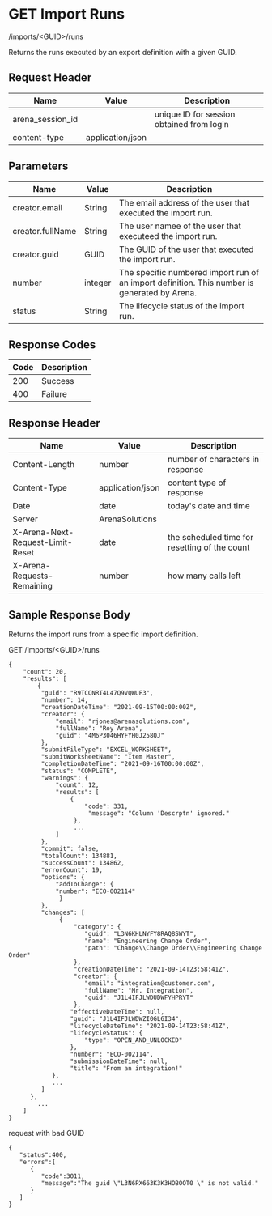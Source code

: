 # GET Import Runs


/imports/&lt;GUID&gt;/runs

Returns the runs executed by an  export definition with a given GUID. 

## Request Header

| Name<br> | Value<br> | Description<br> |
|  --- |  --- |  --- | 
| arena_session_id<br> |   | unique ID for session obtained from login<br> |
| content\-type<br> | application/json<br> |   |

## Parameters

| Name<br> | Value<br> | Description<br> |
|  --- |  --- |  --- | 
| creator.email<br> | String<br> | The email address of the user that executed the import run.<br> |
| creator.fullName<br> | String<br> | The user namee of the user that executeed the import run.<br> |
| creator.guid<br> | GUID<br> | The GUID of the user that executed the import run.<br> |
| number<br> | integer<br> | The specific numbered import run of an import definition. This number is generated by Arena.<br> |
| status<br> | String<br> | The lifecycle status of the import run.<br> |

## Response Codes

| Code<br> | Description<br> |
|  --- |  --- | 
| 200<br> | Success<br> |
| 400<br> | Failure<br> |

## Response Header

| Name<br> | Value<br> | Description<br> |
|  --- |  --- |  --- | 
| Content\-Length<br> | number<br> | number of characters in response<br> |
| Content\-Type<br> | application/json<br> | content type of response<br> |
| Date<br> | date<br> | today's date and time<br> |
| Server<br> | ArenaSolutions<br> |   |
| X\-Arena\-Next\-Request\-Limit\-Reset<br> | date<br> | the scheduled time for resetting of the count<br> |
| X\-Arena\-Requests\-Remaining<br> | number<br> | how many calls left<br> |

## Sample Response Body
Returns the import runs from a specific import definition.



GET /imports/&lt;GUID&gt;/runs

```
{
    "count": 20,
    "results": [
        {
         "guid": "R9TCQNRT4L47Q9VQWUF3",
         "number": 14,
         "creationDateTime": "2021-09-15T00:00:00Z",
         "creator": {
             "email": "rjones@arenasolutions.com",
             "fullName": "Roy Arena",
             "guid": "4M6P3046HYFYH0J258QJ"
         },
         "submitFileType": "EXCEL_WORKSHEET",
         "submitWorksheetName": "Item Master",
         "completionDateTime": "2021-09-16T00:00:00Z",
         "status": "COMPLETE",
         "warnings": {
             "count": 12,
             "results": [
                 {
                     "code": 331,
                      "message": "Column 'Descrptn' ignored."
                  },
                  ...
             ]
         },
         "commit": false,
         "totalCount": 134881,
         "successCount": 134862,
         "errorCount": 19,
         "options": {    
             "addToChange": {
             "number": "ECO-002114"
              }
         },
         "changes": [
              { 
                  "category": {
                     "guid": "L3N6KHLNYFY8RAQ8SWYT",
                     "name": "Engineering Change Order",
                     "path": "Change\\Change Order\\Engineering Change Order"
                  },
                  "creationDateTime": "2021-09-14T23:58:41Z",
                  "creator": {
                     "email": "integration@customer.com",
                     "fullName": "Mr. Integration",
                     "guid": "J1L4IFJLWDUDWFYHPRYT"
                  },
                 "effectiveDateTime": null,
                 "guid": "J1L4IFJLWDWZI0GL6I34",
                 "lifecycleDateTime": "2021-09-14T23:58:41Z",
                 "lifecycleStatus": {
                     "type": "OPEN_AND_UNLOCKED"
                 },
                 "number": "ECO-002114",
                 "submissionDateTime": null,
                 "title": "From an integration!"
            },
            ...
         ]
      },
        ...
    ]
}
```
request with bad GUID

```
{  
   "status":400,
   "errors":[  
      {  
         "code":3011,
         "message":"The guid \"L3N6PX663K3K3HOBOOT0 \" is not valid."
      }
   ]
}
```
